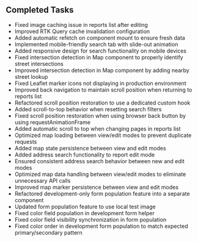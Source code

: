 ## Completed Tasks

- Fixed image caching issue in reports list after editing
- Improved RTK Query cache invalidation configuration
- Added automatic refetch on component mount to ensure fresh data
- Implemented mobile-friendly search tab with slide-out animation
- Added responsive design for search functionality on mobile devices
- Fixed intersection detection in Map component to properly identify street intersections
- Improved intersection detection in Map component by adding nearby street lookup
- Fixed Leaflet marker icons not displaying in production environment
- Improved back navigation to maintain scroll position when returning to reports list
- Refactored scroll position restoration to use a dedicated custom hook
- Added scroll-to-top behavior when resetting search filters
- Fixed scroll position restoration when using browser back button by using requestAnimationFrame
- Added automatic scroll to top when changing pages in reports list
- Optimized map loading between view/edit modes to prevent duplicate requests
- Added map state persistence between view and edit modes
- Added address search functionality to report edit mode
- Ensured consistent address search behavior between new and edit modes
- Optimized map data handling between view/edit modes to eliminate unnecessary API calls
- Improved map marker persistence between view and edit modes
- Refactored development-only form population feature into a separate component
- Updated form population feature to use local test image
- Fixed color field population in development form helper
- Fixed color field visibility synchronization in form population
- Fixed color order in development form population to match expected primary/secondary pattern
